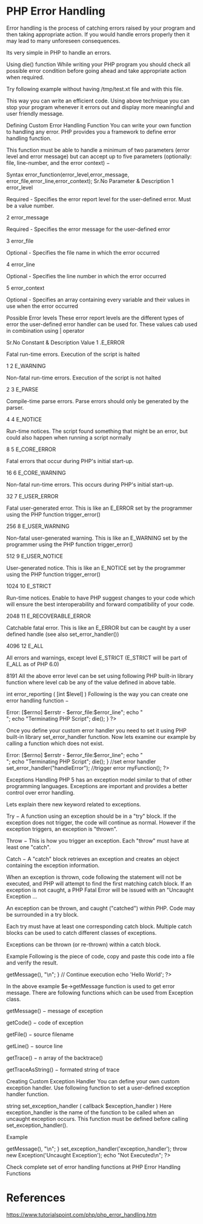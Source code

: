 # PHP Error Handling

Error handling is the process of catching errors raised by your program and then taking appropriate action. If you would handle errors properly then it may lead to many unforeseen consequences.

Its very simple in PHP to handle an errors.

Using die() function
While writing your PHP program you should check all possible error condition before going ahead and take appropriate action when required.

Try following example without having /tmp/test.xt file and with this file.

<?php
   if(!file_exists("/tmp/test.txt")) {
      die("File not found");
   }else {
      $file = fopen("/tmp/test.txt","r");
      print "Opend file sucessfully";
   }
   // Test of the code here.
?>
This way you can write an efficient code. Using above technique you can stop your program whenever it errors out and display more meaningful and user friendly message.

Defining Custom Error Handling Function
You can write your own function to handling any error. PHP provides you a framework to define error handling function.

This function must be able to handle a minimum of two parameters (error level and error message) but can accept up to five parameters (optionally: file, line-number, and the error context) −

Syntax
error_function(error_level,error_message, error_file,error_line,error_context);
Sr.No	Parameter & Description
1
error_level

Required - Specifies the error report level for the user-defined error. Must be a value number.

2
error_message

Required - Specifies the error message for the user-defined error

3
error_file

Optional - Specifies the file name in which the error occurred

4
error_line

Optional - Specifies the line number in which the error occurred

5
error_context

Optional - Specifies an array containing every variable and their values in use when the error occurred

Possible Error levels
These error report levels are the different types of error the user-defined error handler can be used for. These values cab used in combination using | operator

Sr.No	Constant & Description	Value
1
.E_ERROR

Fatal run-time errors. Execution of the script is halted

1
2
E_WARNING

Non-fatal run-time errors. Execution of the script is not halted

2
3
E_PARSE

Compile-time parse errors. Parse errors should only be generated by the parser.

4
4
E_NOTICE

Run-time notices. The script found something that might be an error, but could also happen when running a script normally

8
5
E_CORE_ERROR

Fatal errors that occur during PHP's initial start-up.

16
6
E_CORE_WARNING

Non-fatal run-time errors. This occurs during PHP's initial start-up.

32
7
E_USER_ERROR

Fatal user-generated error. This is like an E_ERROR set by the programmer using the PHP function trigger_error()

256
8
E_USER_WARNING

Non-fatal user-generated warning. This is like an E_WARNING set by the programmer using the PHP function trigger_error()

512
9
E_USER_NOTICE

User-generated notice. This is like an E_NOTICE set by the programmer using the PHP function trigger_error()

1024
10
E_STRICT

Run-time notices. Enable to have PHP suggest changes to your code which will ensure the best interoperability and forward compatibility of your code.

2048
11
E_RECOVERABLE_ERROR

Catchable fatal error. This is like an E_ERROR but can be caught by a user defined handle (see also set_error_handler())

4096
12
E_ALL

All errors and warnings, except level E_STRICT (E_STRICT will be part of E_ALL as of PHP 6.0)

8191
All the above error level can be set using following PHP built-in library function where level cab be any of the value defined in above table.

int error_reporting ( [int $level] )
Following is the way you can create one error handling function −

<?php
   function handleError($errno, $errstr,$error_file,$error_line) {
      echo "<b>Error:</b> [$errno] $errstr - $error_file:$error_line";
      echo "<br />";
      echo "Terminating PHP Script";

      die();
   }
?>
Once you define your custom error handler you need to set it using PHP built-in library set_error_handler function. Now lets examine our example by calling a function which does not exist.

<?php
   error_reporting( E_ERROR );

   function handleError($errno, $errstr,$error_file,$error_line) {
      echo "<b>Error:</b> [$errno] $errstr - $error_file:$error_line";
      echo "<br />";
      echo "Terminating PHP Script";

      die();
   }

   //set error handler
   set_error_handler("handleError");

   //trigger error
   myFunction();
?>
Exceptions Handling
PHP 5 has an exception model similar to that of other programming languages. Exceptions are important and provides a better control over error handling.

Lets explain there new keyword related to exceptions.

Try − A function using an exception should be in a "try" block. If the exception does not trigger, the code will continue as normal. However if the exception triggers, an exception is "thrown".

Throw − This is how you trigger an exception. Each "throw" must have at least one "catch".

Catch − A "catch" block retrieves an exception and creates an object containing the exception information.

When an exception is thrown, code following the statement will not be executed, and PHP will attempt to find the first matching catch block. If an exception is not caught, a PHP Fatal Error will be issued with an "Uncaught Exception ...

An exception can be thrown, and caught ("catched") within PHP. Code may be surrounded in a try block.

Each try must have at least one corresponding catch block. Multiple catch blocks can be used to catch different classes of exceptions.

Exceptions can be thrown (or re-thrown) within a catch block.

Example
Following is the piece of code, copy and paste this code into a file and verify the result.

<?php
   try {
      $error = 'Always throw this error';
      throw new Exception($error);

      // Code following an exception is not executed.
      echo 'Never executed';
   }catch (Exception $e) {
      echo 'Caught exception: ',  $e->getMessage(), "\n";
   }

   // Continue execution
   echo 'Hello World';
?>
In the above example $e->getMessage function is used to get error message. There are following functions which can be used from Exception class.

getMessage() − message of exception

getCode() − code of exception

getFile() − source filename

getLine() − source line

getTrace() − n array of the backtrace()

getTraceAsString() − formated string of trace

Creating Custom Exception Handler
You can define your own custom exception handler. Use following function to set a user-defined exception handler function.

string set_exception_handler ( callback $exception_handler )
Here exception_handler is the name of the function to be called when an uncaught exception occurs. This function must be defined before calling set_exception_handler().

Example
<?php
   function exception_handler($exception) {
      echo "Uncaught exception: " , $exception->getMessage(), "\n";
   }

   set_exception_handler('exception_handler');
   throw new Exception('Uncaught Exception');

   echo "Not Executed\n";
?>
Check complete set of error handling functions at PHP Error Handling Functions

# References
https://www.tutorialspoint.com/php/php_error_handling.htm
